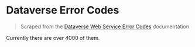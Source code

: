 # Dataverse Error Codes

> Scraped from the [Dataverse Web Service Error Codes](https://learn.microsoft.com/en-us/power-apps/developer/data-platform/reference/web-service-error-code) documentation

Currently there are over 4000 of them. 
